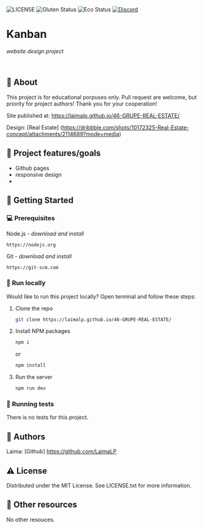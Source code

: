 ![LICENSE](https://img.shields.io/badge/license-MIT-blue.svg?style=flat-square)
![Gluten Status](https://img.shields.io/badge/Gluten-Free-green.svg)
![Eco Status](https://img.shields.io/badge/ECO-Friendly-green.svg)
[![Discord](https://discord.com/api/guilds/571393319201144843/widget.png)](https://discord.gg/dRwW4rw)



# Kanban


_website design project_

<br>

## 🌟 About

This project is for educational porpuses only. Pull request are welcome, but priority for project authors! Thank you for your cooperation!

Site published at: https://laimalp.github.io/46-GRUPE-REAL-ESTATE/

Design: [Real Estate] (https://dribbble.com/shots/10172325-Real-Estate-concept/attachments/2114689?mode=media)

## 🎯 Project features/goals

-   Github pages
-   responsive design
-

## 🧰 Getting Started

### 💻 Prerequisites

Node.js - _download and install_

```
https://nodejs.org
```

Git - _download and install_

```
https://git-scm.com
```

### 🏃 Run locally

Would like to run this project locally? Open terminal and follow these steps:

1. Clone the repo
    ```sh
    git clone https://laimalp.github.io/46-GRUPE-REAL-ESTATE/
    ```
2. Install NPM packages
    ```sh
    npm i
    ```
    or
    ```sh
    npm install
    ```
3. Run the server
    ```sh
    npm run dev
    ```

### 🧪 Running tests

There is no tests for this project.

## 🎅 Authors

Laima: [Github] https://github.com/LaimaLP

## ⚠️ License

Distributed under the MIT License. See LICENSE.txt for more information.

## 🔗 Other resources

No other resouces.